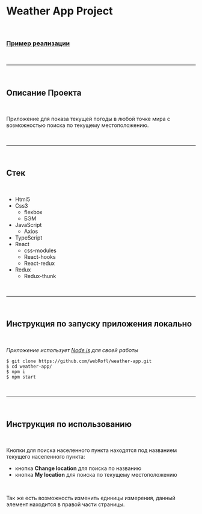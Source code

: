 # Weather App Project

<br>

### [Пример реализации][1]

<br/>

---

<br/>

## Описание Проекта

<br />

Приложение для показа текущей погоды в любой точке мира с возможностью поиска по текущему местоположению.

<br />

---

<br />

## Стек

<br />

- Html5
- Css3
  - flexbox
  - БЭМ
- JavaScript
  - Axios
- TypeScript
- React
  - css-modules
  - React-hooks
  - React-redux
- Redux
  - Redux-thunk

<br />

---

<br />

## Инструкция по запуску приложения **локально**

<br />

_Приложение использует [Node.js][2] для своей работы_

```
$ git clone https://github.com/webRofl/weather-app.git
$ cd weather-app/
$ npm i
$ npm start
```

<br />

---

<br />

## Инструкция по использованию

<br />

Кнопки для поиска населенного пункта находятся под названием текущего населенного пункта:

- кнопка **Change location** для поиска по названию
- кнопка **My location** для поиска по текущему местоположению

<br />

Так же есть возможность изменить единицы измерения, данный элемент находится в правой части страницы.

<br />

[1]: https://webrofl.github.io/weather-app/
[2]: https://nodejs.org/
